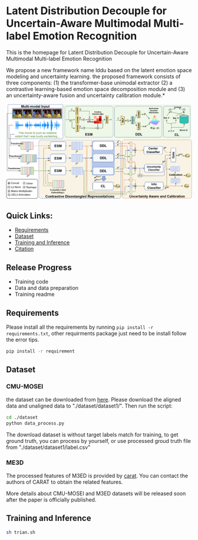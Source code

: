 # Latent Distribution Decouple for Uncertain-Aware Multimodal Multi-label Emotion Recognition


This is the homepage for Latent Distribution Decouple for Uncertain-Aware Multimodal Multi-label Emotion Recognition

We propose a new framework name lddu based on the latent emotion space modeling and uncertainty learning. the proposed framework consists of three components: (1) the transformer-base unimodal extractor (2) a contrastive learning-based emotion space decomposition module and (3) an uncertainty-aware fusion and uncertainty calibration module.*

![LDDU Framework](./images/framework_v2.png)


## Quick Links:
- [Requirements](#requirements)
- [Dataset](#dataset)
- [Training and Inference](#training-and-inference)
- [Citation](#citation)

## Release Progress
- Training code
- Data and data preparation
- Training readme

## Requirements
Please install all the requirements by running `pip install -r requirements.txt`, other requirments package just need to be install follow the error tips.
```bash
pip install -r requirement
```
## Dataset
### CMU-MOSEI
the dataset can be downloaded from [here](https://drive.google.com/drive/folders/1umLIjIlL8Y1oWYzU2L6UyPTHFQx7RREB). Please download the aligned data and unaligned data to "./dataset/dataset1/". Then run the script:
```bash
cd ./dataset
python data_process.py
```
The download dataset is without target labels match for training, to get ground truth, you can process by yourself, or use processed groud truth file from "./dataset/dataset1/label.csv"

### ME3D
The processed features of M3ED is provided by [carat](https://github.com/chengzju/CARAT.git). You can contact the authors of CARAT to obtain the related features.

More details about CMU-MOSEI and M3ED datasets will be released soon after the paper is officially published.

## Training and Inference 

```bash
sh trian.sh
```
